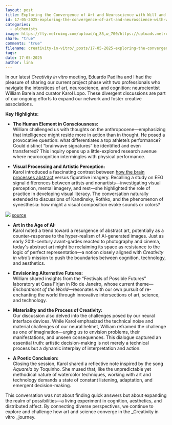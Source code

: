 ```yaml
---
layout: post
title: Exploring the Convergence of Art and Neuroscience with Will and Karol
id: 17-05-2025-exploring-the-convergence-of-art-and-neuroscience-with-will-and-karol.md
categories:
  - alchemists
image: https://fly.metroimg.com/upload/q_85,w_700/https://uploads.metroimg.com/wp-content/uploads/2025/04/20143856/arte-abstrata-em-museu.jpg
share: "true"
comments: "true"
filename: creativity-in-vitro/_posts/17-05-2025-exploring-the-convergence-of-art-and-neuroscience-with-will-and-karol.md
tags: 
date: 17-05-2025
author: lina
---
```


In our latest _Creativity in vitro_ meeting, Eduardo Padilha and I had the pleasure of sharing our current project phase with two professionals who navigate the interstices of art, neuroscience, and cognition: neurocientist William Barela and curator Karol Lopo. These divergent discussions are part of our ongoing efforts to expand our network and foster creative associations.

**Key Highlights:**

- **The Human Element in Consciousness:**  
    William challenged us with thoughts on the anthropocene—emphasizing that intelligence might reside more in action than in thought. He posed a provocative question: what differentiates a top athlete’s performance? Could distinct “brainwave signatures” be identified and even transferred? This inquiry opens up a little-explored research avenue where neurocognition intermingles with physical performance.
    
- **Visual Processing and Artistic Perception:**  
    Karol introduced a fascinating contrast between [how the brain processes abstract](https://www.metropoles.com/ciencia/cerebro-funciona-arte-abstrata) versus figurative imagery. Recalling a study on EEG signal differences between artists and nonartists—investigating visual perception, mental imagery, and rest—she highlighted the role of practice in developing visual literacy. The conversation naturally extended to discussions of Kandinsky, Rothko, and the phenomenon of synesthesia: how might a visual composition evoke sounds or colors?

![](https://fly.metroimg.com/upload/q_85,w_700/https://uploads.metroimg.com/wp-content/uploads/2025/04/20143856/arte-abstrata-em-museu.jpg)
[source](https://www.metropoles.com/ciencia/cerebro-funciona-arte-abstrata)

- **Art in the Age of AI:**  
    Karol noted a trend toward a resurgence of abstract art, potentially as a counter-response to the hyper-realism of AI-generated images. Just as early 20th-century avant-gardes reacted to photography and cinema, today's abstract art might be reclaiming its space as resistance to the logic of perfect representation—a notion closely aligned with _Creativity in vitro’s_ mission to push the boundaries between cognition, technology, and aesthetics.
    
- **Envisioning Alternative Futures:**  
    William shared insights from the “Festivals of Possible Futures” laboratory at Casa Firjan in Rio de Janeiro, whose current theme—_Enchantment of the World_—resonates with our own pursuit of re-enchanting the world through innovative intersections of art, science, and technology.
    
- **Materiality and the Process of Creativity:**  
    Our discussion also delved into the challenges posed by our neural interface devices. While Karol emphasized the technical noise and material challenges of our neural helmet, William reframed the challenge as one of imagination—urging us to envision problems, their manifestations, and unseen consequences. This dialogue captured an essential truth: artistic decision-making is not merely a technical process but a dynamic interplay of interpretation and action.
    
- **A Poetic Conclusion:**  
    Closing the session, Karol shared a reflective note inspired by the song _Aquarela_ by Toquinho. She mused that, like the unpredictable yet methodical nature of watercolor techniques, working with art and technology demands a state of constant listening, adaptation, and emergent decision-making.
    

This conversation was not about finding quick answers but about expanding the realm of possibilities—a living experiment in cognition, aesthetics, and distributed affect. By connecting diverse perspectives, we continue to explore and challenge how art and science converge in the _Creativity in vitro _journey.

